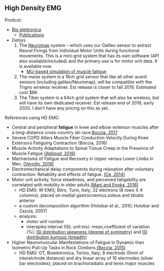 ## High Density EMG 

Prodcut:
 - [Bio elettronica](https://www.otbioelettronica.it/index.php?lang=en)
    - [Publications](https://www.otbioelettronica.it/index.php?option=com_content&view=article&id=54&Itemid=259&lang=en)
 - Delsys
   1. The [Neuromap](https://www.delsys.com/neuromap/) system – which uses our Galileo sensor to extract Neural Firings from Individual Motor Units during functional movements. This is a mini-grid system that has its own software (API also available/included) and the primary use is for motor unit data. It is available now.
      - [MU-based simulation of muscle fatigue](https://www.delsys.com/neuromap/simulation/)
   2. The maize system is a 16ch grid sensor that like all other avanti sensors (including galileo/Neuromap), will be compatible with the Trigno wireless receiver. Est release is closer to fall 2019. Estimated cost $6K
   3. The Tiber system is a 64ch grid system that will also be wireless, but will have its own dedicated receiver. Est release end of 2019, early 2020. I don’t have any pricing on this as yet.

 
	
References using HD EMG:
 - Central and peripheral **fatigue** in knee and elbow extensor muscles after a long-distance cross-country ski race.[Boccia, 2017](https://www.ncbi.nlm.nih.gov/pubmed/?term=Central+and+peripheral+fatigue+in+knee+and+elbow+extensor+muscles+after+a+long-distance+cross-country+ski+race)
 - Severe COPD Alters Muscle Fiber Conduction Velocity During Knee Extensors Fatiguing Contraction (Boccia, 2016)
 - Muscle Activity Adaptations to Spinal Tissue Creep in the Presence of Muscle Fatigue [(Abboud, 2016)](https://www.ncbi.nlm.nih.gov/pubmed/26866911)
 - Mechanisms of Fatigue and Recovery in Upper versus Lower Limbs in Men. [(Vernillo, 2018)](https://www.ncbi.nlm.nih.gov/pubmed/28991037)
 - Electromechanical delay components during relaxation after voluntary contraction: Reliability and effects of fatigue. [(Ce, 2014)](https://www.ncbi.nlm.nih.gov/pubmed/?term=Electromechanical+delay+components+during+relaxation+after+voluntary+contraction%3A+Reliability+and+effects+of+fatigue)
 - Motor unit activity, force steadiness, and perceived fatigability are correlated with mobility in older adults.[(Mani and Enoka, 2018)](https://www.ncbi.nlm.nih.gov/pubmed/?term=motor+unit+activity%2C+force+steadiness%2C+and+perceived+fatigability)
   - HD EMG: W-EMG; Bitro, Turin, Italy; 32 electrons (8 rows X 4 columns); placed on medial gastrocnemius,soleus and tibialis anterior
   - a custom decomposition algorithm (Holobar et al., 2010; Holobar and Zazula, 2007)
   - analysis: 
     - motor unit number
     - interspike interval (ISI; unit:ms): mean,coefficient of variation (%); [ ISI distribution skewness (degree of symmetry)](https://en.wikipedia.org/wiki/Skewness) and [ISI distribution kurtosis (breadth)](https://en.wikipedia.org/wiki/Kurtosis) 
 - Higher Neuromuscular Manifestations of Fatigue in Dynamic than Isometric Pull-Up Tasks in Rock Climbers.[(Boccia, 2015)](https://www.ncbi.nlm.nih.gov/pubmed/26557188)
   - HD EMG: OT, Bioeletronica, Torino, Italy; 8 electrods (5mm of interelctrode distance) and dry linear array of 16 electrodes (silver bar electrodes); placed on brachioradialis and teres major muscles